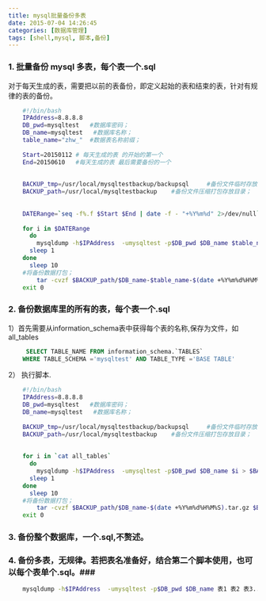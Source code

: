 ```yaml
---
title: mysql批量备份多表
date: 2015-07-04 14:26:45
categories: [数据库管理]
tags: [shell,mysql, 脚本,备份]
---
```


### 1. 批量备份 mysql 多表，每个表一个.sql ###
对于每天生成的表，需要把以前的表备份，即定义起始的表和结束的表，针对有规律的表的备份。

```bash
	#!/bin/bash
	IPAddress=8.8.8.8
	DB_pwd=mysqltest   #数据库密码；
	DB_name=mysqltest   #数据库名称；
	table_name="zhw_"  #数据表名称前缀；
	
	Start=20150112 # 每天生成的表 的开始的第一个
	End=20150610   #每天生成的表 最后需要备份的一个
	
	
	BACKUP_tmp=/usr/local/mysqltestbackup/backupsql     #备份文件临时存放目录；
	BACKUP_path=/usr/local/mysqltestbackup    #备份文件压缩打包存放目录；
	
	
	DATERange=`seq -f%.f $Start $End | date -f - "+%Y%m%d" 2>/dev/null` #日期范围
	
	for i in $DATERange
	  do
	    mysqldump -h$IPAddress  -umysqltest -p$DB_pwd $DB_name $table_name$i > $BACKUP_tmp/$table_name$i-$(date +%Y%m%d%H%M%S).sql
	  sleep 1
	done
	  sleep 10
	#将备份数据打包；
	    tar -cvzf $BACKUP_path/$DB_name-$table_name-$(date +%Y%m%d%H%M%S).tar.gz $BACKUP_tmp/*
	exit 0

```
### 2. 备份数据库里的所有的表，每个表一个.sql ###
1）首先需要从information_schema表中获得每个表的名称,保存为文件，如all_tables
```sql
	 SELECT TABLE_NAME FROM information_schema.`TABLES`
	WHERE TABLE_SCHEMA ='mysqltest' AND TABLE_TYPE ='BASE TABLE'
```
2） 执行脚本.
```bash
	#!/bin/bash
	IPAddress=8.8.8.8
	DB_pwd=mysqltest   #数据库密码；
	DB_name=mysqltest   #数据库名称；
	
	BACKUP_tmp=/usr/local/mysqltestbackup/backupsql     #备份文件临时存放目录；
	BACKUP_path=/usr/local/mysqltestbackup    #备份文件压缩打包存放目录；
	
	
	for i in `cat all_tables`
	  do
	    mysqldump -h$IPAddress  -umysqltest -p$DB_pwd $DB_name $i > $BACKUP_tmp/$i-$(date +%Y%m%d%H%M%S).sql
	  sleep 1
	done
	  sleep 10
	#将备份数据打包；
	    tar -cvzf $BACKUP_path/$DB_name-$(date +%Y%m%d%H%M%S).tar.gz $BACKUP_tmp/*
	exit 0

```
### 3. 备份整个数据库，一个.sql,不赘述。  ###
### 4. 备份多表，无规律。若把表名准备好，结合第二个脚本使用，也可以每个表单个.sql。###
```bash
	mysqldump -h$IPAddress  -umysqltest -p$DB_pwd $DB_name 表1 表2 表3.... > $BACKUP_tmp/$i-$(date +%Y%m%d%H%M%S).sql
```

